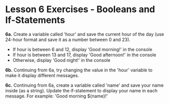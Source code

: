 # Lesson 6 Exercises - Booleans and If-Statements

**6a.** Create a variable called 'hour' and save the current hour of the day (use 24-hour format and save it as a number between 0 and 23).
- If hour is between 6 and 12, display 'Good morning!' in the console
- If hour is between 13 and 17, display 'Good afternoon!' in the console
- Otherwise, display 'Good night!' in the console

**6b.** Continuing from 6a, try changing the value in the 'hour' variable to make it display different messages.

**6c.** Continuing from 6a, create a variable called 'name' and save your name inside (as a string). Update the if-statement to display your name in each message. For example: 'Good morning $(name}!'